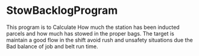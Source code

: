 # StowBacklogProgram
This program is to Calculate How much the station has been inducted parcels and how much has stowed in the proper bags. The target is maintain a good flow in the shift avoid rush and unsafety situations due the Bad balance of job and belt run time.
